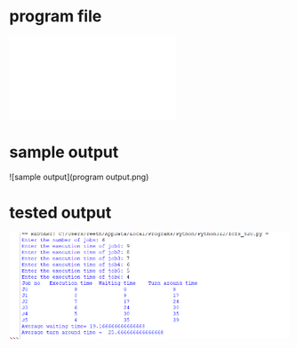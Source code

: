 # program file
![program file](FCFS.py)

# sample output
![sample output](program output.png)

# tested output
![tested output](Testedoutput.png)
